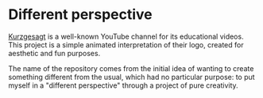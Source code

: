 # Different perspective
[Kurzgesagt](https://kurzgesagt.org/) is a well-known YouTube channel  for its educational videos. This project is a simple animated interpretation of their logo, created for aesthetic and fun purposes. 

The name of the repository comes from the initial idea of ​​wanting to create something different from the usual, which had no particular purpose: to put myself in a "different perspective" through a project of pure creativity.
